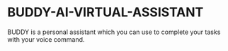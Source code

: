 # BUDDY-AI-VIRTUAL-ASSISTANT
BUDDY is a personal assistant which you can use to complete your tasks with your voice command.
